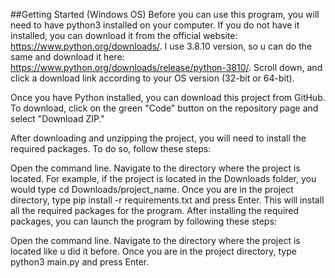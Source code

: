 ##Getting Started (Windows OS)
Before you can use this program, you will need to have python3 installed on your computer. If you do not have it installed, you can download it from the official website: https://www.python.org/downloads/. I use 3.8.10 version, so u can do the same and download it here: https://www.python.org/downloads/release/python-3810/. Scroll down, and click a download link according to your OS version (32-bit or 64-bit).

Once you have Python installed, you can download this project from GitHub. To download, click on the green "Code" button on the repository page and select "Download ZIP."

After downloading and unzipping the project, you will need to install the required packages. To do so, follow these steps:

Open the command line.
Navigate to the directory where the project is located. For example, if the project is located in the Downloads folder, you would type cd Downloads/project_name.
Once you are in the project directory, type pip install -r requirements.txt and press Enter. This will install all the required packages for the program. 
After installing the required packages, you can launch the program by following these steps:

Open the command line.
Navigate to the directory where the project is located like u did it before.
Once you are in the project directory, type python3 main.py and press Enter.
